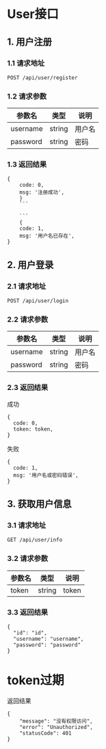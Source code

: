 # User接口

## 1. 用户注册

### 1.1 请求地址

```
POST /api/user/register
```

### 1.2 请求参数

| 参数名   | 类型   | 说明   |
| -------- | ------ | ------ |
| username | string | 用户名 |
| password | string | 密码   |

### 1.3 返回结果

````
{
    code: 0,
    msg: '注册成功',
    }
    ```

    ```
    {
    code: 1,
    msg: '用户名已存在',
}
````

## 2. 用户登录

### 2.1 请求地址

```
POST /api/user/login
```

### 2.2 请求参数

| 参数名   | 类型   | 说明   |
| -------- | ------ | ------ |
| username | string | 用户名 |
| password | string | 密码   |

### 2.3 返回结果

成功

```
{
  code: 0,
  token: token,
}
```

失败

```
{
  code: 1,
  msg: '用户名或密码错误',
}
```

## 3. 获取用户信息

### 3.1 请求地址

```
GET /api/user/info
```

### 3.2 请求参数

| 参数名 | 类型   | 说明  |
| ------ | ------ | ----- |
| token  | string | token |

### 3.3 返回结果

```
{
  "id": "id",
  "username": "username",
  "password": "password"
}
```

# token过期

返回结果

```
{
    "message": "没有权限访问",
    "error": "Unauthorized",
    "statusCode": 401
}
```
